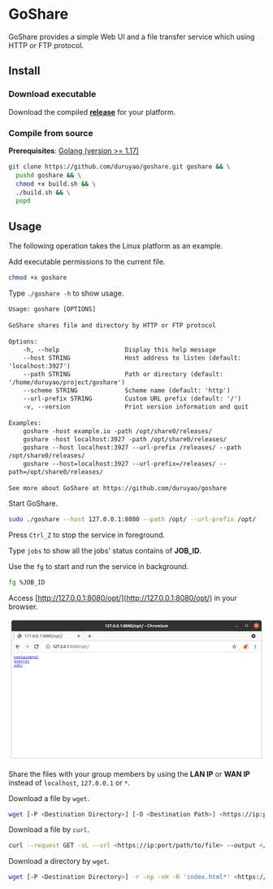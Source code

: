 # GoShare

GoShare provides a simple Web UI and a file transfer service which using HTTP or FTP protocol.

## Install

### Download executable

Download the compiled **[release](https://github.com/duruyao/goshare/releases)** for your platform.

### Compile from source

**Prerequisites**: [Golang (version >= 1.17)](https://golang.org/)

```bash
git clone https://github.com/duruyao/goshare.git goshare && \
  pushd goshare && \
  chmod +x build.sh && \
  ./build.sh && \
  popd
```

## Usage

The following operation takes the Linux platform as an example.

Add executable permissions to the current file.

```bash
chmod +x goshare
```

Type `./goshare -h` to show usage.

```text
Usage: goshare [OPTIONS]

GoShare shares file and directory by HTTP or FTP protocol

Options:
    -h, --help                  Display this help message
    --host STRING               Host address to listen (default: 'localhost:3927')
    --path STRING               Path or directory (default: '/home/duruyao/project/goshare')
    --scheme STRING             Scheme name (default: 'http')
    --url-prefix STRING         Custom URL prefix (default: '/')
    -v, --version               Print version information and quit

Examples:
    goshare -host example.io -path /opt/share0/releases/
    goshare -host localhost:3927 -path /opt/share0/releases/
    goshare --host localhost:3927 --url-prefix /releases/ --path /opt/share0/releases/
    goshare --host=localhost:3927 --url-prefix=/releases/ --path=/opt/share0/releases/

See more about GoShare at https://github.com/duruyao/goshare
```

Start GoShare.

```bash
sudo ./goshare --host 127.0.0.1:8080 --path /opt/ --url-prefix /opt/
```

Press `Ctrl_Z` to stop the service in foreground.

Type `jobs` to show all the jobs' status contains of **JOB_ID**.

Use the `fg` to start and run the service in background.

```bash
fg %JOB_ID
```

Access [http://127.0.0.1:8080/opt/](http://127.0.0.1:8080/opt/) in your browser.

![img/browser-127.0.0.1.png](img/browser-127.0.0.1.png)

Share the files with your group members by using the **LAN IP** or **WAN IP** instead of `localhost`, `127.0.0.1` or `*`. 

Download a file by `wget`.

```bash
wget [-P <Destination Directory>] [-O <Destination Path>] <https://ip:port/path/to/file>
```

Download a file by `curl`.

```bash
curl --request GET -sL --url <https://ip:port/path/to/file> --output </path/to/file>
```

Download a directory by `wget`.

```bash
wget [-P <Destination Directory>] -r -np -nH -R 'index.html*' <https://ip:port/path/to/dir/>
```
